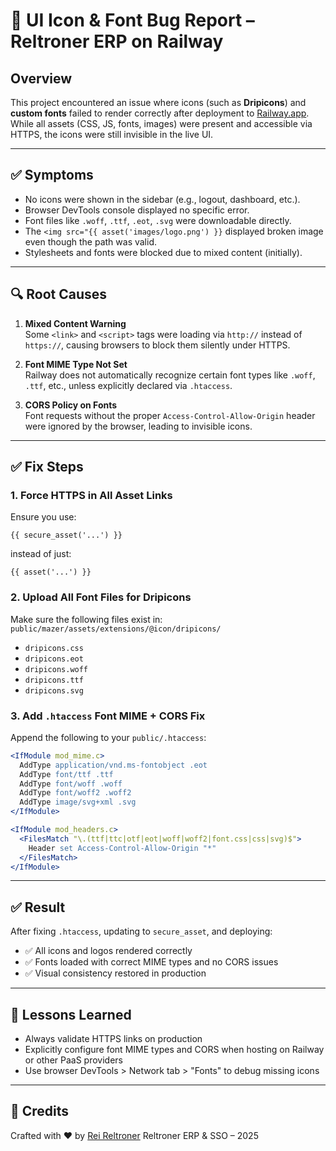 # 🐞 UI Icon & Font Bug Report – Reltroner ERP on Railway

## Overview

This project encountered an issue where icons (such as **Dripicons**) and **custom fonts** failed to render correctly after deployment to [Railway.app](https://railway.app). While all assets (CSS, JS, fonts, images) were present and accessible via HTTPS, the icons were still invisible in the live UI.

---

## ✅ Symptoms

- No icons were shown in the sidebar (e.g., logout, dashboard, etc.).
- Browser DevTools console displayed no specific error.
- Font files like `.woff`, `.ttf`, `.eot`, `.svg` were downloadable directly.
- The `<img src="{{ asset('images/logo.png') }}` displayed broken image even though the path was valid.
- Stylesheets and fonts were blocked due to mixed content (initially).

---

## 🔍 Root Causes

1. **Mixed Content Warning**  
   Some `<link>` and `<script>` tags were loading via `http://` instead of `https://`, causing browsers to block them silently under HTTPS.

2. **Font MIME Type Not Set**  
   Railway does not automatically recognize certain font types like `.woff`, `.ttf`, etc., unless explicitly declared via `.htaccess`.

3. **CORS Policy on Fonts**  
   Font requests without the proper `Access-Control-Allow-Origin` header were ignored by the browser, leading to invisible icons.

---

## ✅ Fix Steps

### 1. Force HTTPS in All Asset Links

Ensure you use:
```blade
{{ secure_asset('...') }}
````

instead of just:

```blade
{{ asset('...') }}
```

### 2. Upload All Font Files for Dripicons

Make sure the following files exist in:
`public/mazer/assets/extensions/@icon/dripicons/`

* `dripicons.css`
* `dripicons.eot`
* `dripicons.woff`
* `dripicons.ttf`
* `dripicons.svg`

### 3. Add `.htaccess` Font MIME + CORS Fix

Append the following to your `public/.htaccess`:

```apache
<IfModule mod_mime.c>
  AddType application/vnd.ms-fontobject .eot
  AddType font/ttf .ttf
  AddType font/woff .woff
  AddType font/woff2 .woff2
  AddType image/svg+xml .svg
</IfModule>

<IfModule mod_headers.c>
  <FilesMatch "\.(ttf|ttc|otf|eot|woff|woff2|font.css|css|svg)$">
    Header set Access-Control-Allow-Origin "*"
  </FilesMatch>
</IfModule>
```

---

## ✅ Result

After fixing `.htaccess`, updating to `secure_asset`, and deploying:

* ✅ All icons and logos rendered correctly
* ✅ Fonts loaded with correct MIME types and no CORS issues
* ✅ Visual consistency restored in production

---

## 🧠 Lessons Learned

* Always validate HTTPS links on production
* Explicitly configure font MIME types and CORS when hosting on Railway or other PaaS providers
* Use browser DevTools > Network tab > "Fonts" to debug missing icons

---

## 🙌 Credits

Crafted with ❤️ by [Rei Reltroner](https://www.reltroner.com)
Reltroner ERP & SSO – 2025
